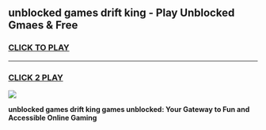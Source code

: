 
## unblocked games drift king - Play Unblocked Gmaes & Free
<h3>
<a href="https://premium.freeplayer.one?title=unblocked_games_drift_king&ref=19F">CLICK TO PLAY</a></h3>
<hr>

<h3>
<a href="https://premium.freeplayer.one?title=unblocked_games_drift_king&ref=19F">CLICK 2 PLAY</a>
  
</h3>

<a href="https://premium.freeplayer.one?title=unblocked_games_drift_king&ref=19F/"><img src="https://clearcache.store/games.png"></a>


**unblocked games drift king games unblocked: Your Gateway to Fun and Accessible Online Gaming**
